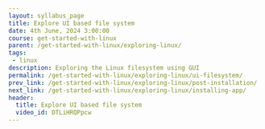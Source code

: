 ```yaml
---
layout: syllabus_page
title: Explore UI based file system
date: 4th June, 2024 3:00:00
course: get-started-with-linux
parent: /get-started-with-linux/exploring-linux/
tags:
 - linux
description: Exploring the Linux filesystem using GUI
permalink: /get-started-with-linux/exploring-linux/ui-filesystem/
prev_link: /get-started-with-linux/exploring-linux/post-installation/
next_link: /get-started-with-linux/exploring-linux/installing-app/
header:
  title: Explore UI based file system
  video_id: DTLiHRQPpcw
---
```

